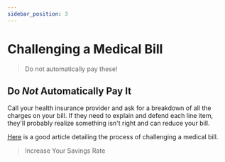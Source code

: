 ```yaml
---
sidebar_position: 3
---
```


# Challenging a Medical Bill

>Do not automatically pay these!

## Do *Not* Automatically Pay It

Call your health insurance provider and ask for a breakdown of all the charges on your bill. If they need to explain and defend each line item, they'll probably realize something isn't right and can reduce your bill.

[Here](https://thecollegeinvestor.com/21732/disputing-medical-bill/) is a good article detailing the process of challenging a medical bill.

>Increase Your Savings Rate